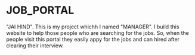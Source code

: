 # JOB_PORTAL
"JAI HIND".
This is my project whichh I named "MANAGER".
I build this website to help those people who are searching for the jobs.
So, when the people visit this portal they easily appy for the jobs and can hired after clearing their interview.
